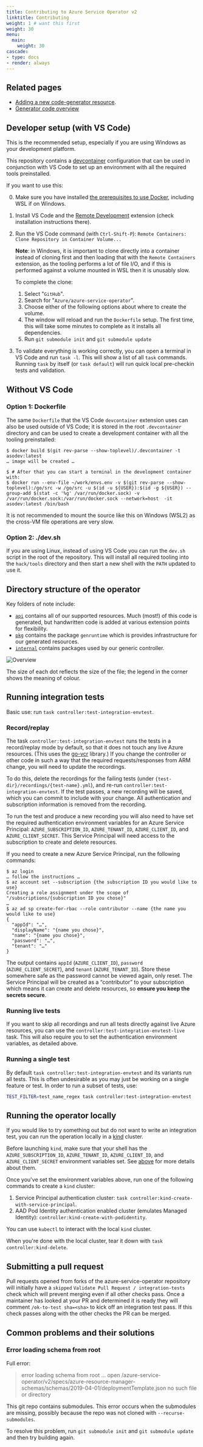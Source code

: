 ```yaml
---
title: Contributing to Azure Service Operator v2
linktitle: Contributing
weight: 1 # want this first
weight: 30
menu:
  main:
    weight: 30
cascade:
- type: docs
- render: always
---
```


## Related pages

* [Adding a new code-generator resource](add-a-new-code-generated-resource/).
* [Generator code overview](generator-overview.md)

## Developer setup (with VS Code)
This is the recommended setup, especially if you are using Windows as your development platform.

This repository contains a [devcontainer](https://code.visualstudio.com/docs/remote/containers) configuration that can be used in conjunction with VS Code to set up an environment with all the required tools preinstalled.

If you want to use this:

0. Make sure you have installed [the prerequisites to use Docker](https://code.visualstudio.com/docs/remote/containers#_system-requirements), including WSL if on Windows.
1. Install VS Code and the [Remote Development](https://marketplace.visualstudio.com/items?itemName=ms-vscode-remote.vscode-remote-extensionpack) extension (check installation instructions there).
2. Run the VS Code command (with `Ctrl-Shift-P`): `Remote Containers: Clone Repository in Container Volume...`

   **Note**: in Windows, it is important to clone directly into a container instead of cloning first and then loading that with the `Remote Containers` extension, as the tooling performs a lot of file I/O, and if this is performed against a volume mounted in WSL then it is unusably slow.

   To complete the clone:
    1. Select "`GitHub`".
    2. Search for "`Azure/azure-service-operator`".
    3. Choose either of the following options about where to create the volume.
    4. The window will reload and run the `Dockerfile` setup. The first time, this will take some minutes to complete as it installs all dependencies.
    5. Run `git submodule init` and `git submodule update`

3. To validate everything is working correctly, you can open a terminal in VS Code and run `task -l`. This will show a list of all `task` commands. Running `task` by itself (or `task default`) will run quick local pre-checkin tests and validation.

## Without VS Code

### Option 1: Dockerfile

The same `Dockerfile` that the VS Code `devcontainer` extension uses can also be used outside of VS Code; it is stored in the root `.devcontainer` directory and can be used to create a development container with all the tooling preinstalled:

```console
$ docker build $(git rev-parse --show-toplevel)/.devcontainer -t asodev:latest
… image will be created …

$ # After that you can start a terminal in the development container with:
$ docker run --env-file ~/work/envs.env -v $(git rev-parse --show-toplevel):/go/src -w /go/src -u $(id -u ${USER}):$(id -g ${USER}) --group-add $(stat -c '%g' /var/run/docker.sock) -v /var/run/docker.sock:/var/run/docker.sock --network=host  -it asodev:latest /bin/bash
```

It is not recommended to mount the source like this on Windows (WSL2) as the cross-VM file operations are very slow.

### Option 2: ./dev.sh

If you are using Linux, instead of using VS Code you can run the `dev.sh` script in the root of the repository. This will install all required tooling into the `hack/tools` directory and then start a new shell with the `PATH` updated to use it.

## Directory structure of the operator

Key folders of note include:

* [`api`](https://github.com/Azure/azure-service-operator/tree/main/v2/api) contains all of our supported resources. Much (most!) of this code is generated, but handwritten code is added at various extension points for flexibility.
* [`pkg`](https://github.com/Azure/azure-service-operator/tree/main/v2/pkg) contains the package `genruntime` which is provides infrastructure for our generated resources.
* [`internal`](https://github.com/Azure/azure-service-operator/tree/main/v2/internal) contains packages used by our generic controller.

![Overview](./images/aso-v2-structure.svg)

The size of each dot reflects the size of the file; the legend in the corner shows the meaning of colour.

## Running integration tests

Basic use: run `task controller:test-integration-envtest`.

### Record/replay

The task `controller:test-integration-envtest` runs the tests in a record/replay mode by default, so that it does not touch any live Azure resources. (This uses the [go-vcr](https://github.com/dnaeon/go-vcr) library.) If you change the controller or other code in such a way that the required requests/responses from ARM change, you will need to update the recordings.

To do this, delete the recordings for the failing tests (under `{test-dir}/recordings/{test-name}.yml`), and re-run `controller:test-integration-envtest`. If the test passes, a new recording will be saved, which you can commit to include with your change. All authentication and subscription information is removed from the recording.

To run the test and produce a new recording you will also need to have set the required authentication environment variables for an Azure Service Principal: `AZURE_SUBSCRIPTION_ID`, `AZURE_TENANT_ID`, `AZURE_CLIENT_ID`, and `AZURE_CLIENT_SECRET`. This Service Principal will need access to the subscription to create and delete resources.

If you need to create a new Azure Service Principal, run the following commands:

```console
$ az login
… follow the instructions …
$ az account set --subscription {the subscription ID you would like to use}
Creating a role assignment under the scope of "/subscriptions/{subscription ID you chose}"
…
$ az ad sp create-for-rbac --role contributor --name {the name you would like to use}
{
  "appId": "…",
  "displayName": "{name you chose}",
  "name": "{name you chose}",
  "password": "…",
  "tenant": "…"
}
```
The output contains `appId` (`AZURE_CLIENT_ID`), `password` (`AZURE_CLIENT_SECRET`), and `tenant` (`AZURE_TENANT_ID`). Store these somewhere safe as the password cannot be viewed again, only reset. The Service Principal will be created as a “contributor” to your subscription which means it can create and delete resources, so **ensure you keep the secrets secure**.

### Running live tests

If you want to skip all recordings and run all tests directly against live Azure resources, you can use the `controller:test-integration-envtest-live` task. This will also require you to set the authentication environment variables, as detailed above.

### Running a single test
By default `task controller:test-integration-envtest` and its variants run all tests. This is often undesirable as you may just be working on a single feature or test. In order to run a subset of tests, use:
```bash
TEST_FILTER=test_name_regex task controller:test-integration-envtest
```

## Running the operator locally
If you would like to try something out but do not want to write an integration test, you can run the operation locally in a [kind](https://kind.sigs.k8s.io) cluster.

Before launching `kind`, make sure that your shell has the `AZURE_SUBSCRIPTION_ID`, `AZURE_TENANT_ID`, `AZURE_CLIENT_ID`, and `AZURE_CLIENT_SECRET` environment variables set. See [above](#recordreplay) for more details about them. 

Once you've set the environment variables above, run one of the following commands to create a `kind` cluster:

1. Service Principal authentication cluster: `task controller:kind-create-with-service-principal`.
2. AAD Pod Identity authentication enabled cluster (emulates Managed Identity): `controller:kind-create-with-podidentity`.

You can use `kubectl` to interact with the local `kind` cluster.

When you're done with the local cluster, tear it down with `task controller:kind-delete`.

## Submitting a pull request
Pull requests opened from forks of the azure-service-operator repository will initially have a `skipped` `Validate Pull Request / integration-tests` check which
will prevent merging even if all other checks pass. Once a maintainer has looked at your PR and determined it is ready they will comment `/ok-to-test sha=<sha>`
to kick off an integration test pass. If this check passes along with the other checks the PR can be merged.

## Common problems and their solutions

### Error loading schema from root

Full error:
> error loading schema from root ... open /azure-service-operator/v2/specs/azure-resource-manager-schemas/schemas/2019-04-01/deploymentTemplate.json no such file or directory

This git repo contains submodules. This error occurs when the submodules are missing, possibly because the repo was not cloned with `--recurse-submodules`.

To resolve this problem, run `git submodule init` and `git submodule update` and then try building again.
